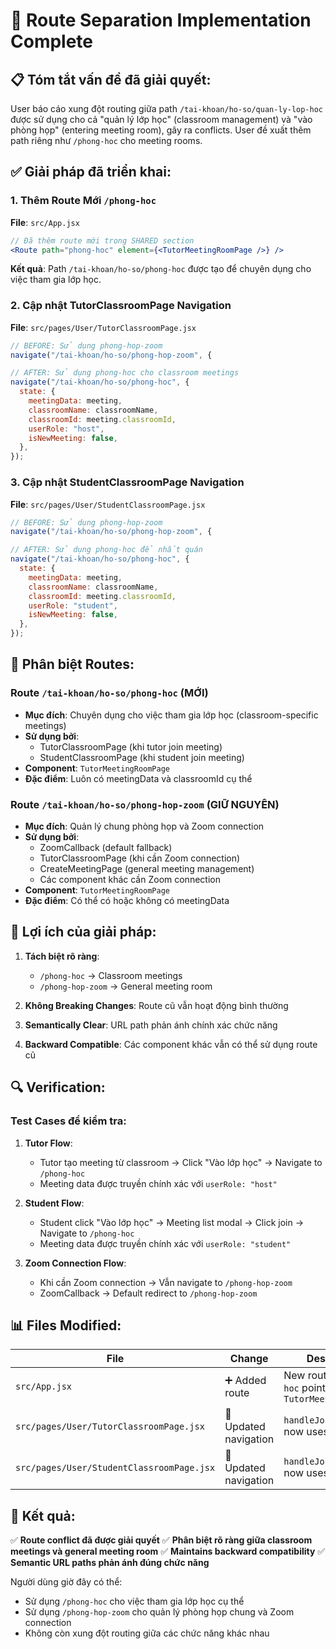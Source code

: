 # 🎯 Route Separation Implementation Complete

## 📋 Tóm tắt vấn đề đã giải quyết:

User báo cáo xung đột routing giữa path `/tai-khoan/ho-so/quan-ly-lop-hoc` được sử dụng cho cả "quản lý lớp học" (classroom management) và "vào phòng họp" (entering meeting room), gây ra conflicts. User đề xuất thêm path riêng như `/phong-hoc` cho meeting rooms.

## ✅ Giải pháp đã triển khai:

### 1. **Thêm Route Mới `/phong-hoc`**

**File**: `src/App.jsx`

```jsx
// Đã thêm route mới trong SHARED section
<Route path="phong-hoc" element={<TutorMeetingRoomPage />} />
```

**Kết quả**: Path `/tai-khoan/ho-so/phong-hoc` được tạo để chuyên dụng cho việc tham gia lớp học.

### 2. **Cập nhật TutorClassroomPage Navigation**

**File**: `src/pages/User/TutorClassroomPage.jsx`

```jsx
// BEFORE: Sử dụng phong-hop-zoom
navigate("/tai-khoan/ho-so/phong-hop-zoom", {

// AFTER: Sử dụng phong-hoc cho classroom meetings
navigate("/tai-khoan/ho-so/phong-hoc", {
  state: {
    meetingData: meeting,
    classroomName: classroomName,
    classroomId: meeting.classroomId,
    userRole: "host",
    isNewMeeting: false,
  },
});
```

### 3. **Cập nhật StudentClassroomPage Navigation**

**File**: `src/pages/User/StudentClassroomPage.jsx`

```jsx
// BEFORE: Sử dụng phong-hop-zoom
navigate("/tai-khoan/ho-so/phong-hop-zoom", {

// AFTER: Sử dụng phong-hoc để nhất quán
navigate("/tai-khoan/ho-so/phong-hoc", {
  state: {
    meetingData: meeting,
    classroomName: classroomName,
    classroomId: meeting.classroomId,
    userRole: "student",
    isNewMeeting: false,
  },
});
```

## 🔄 **Phân biệt Routes**:

### **Route `/tai-khoan/ho-so/phong-hoc`** (MỚI)

- **Mục đích**: Chuyên dụng cho việc tham gia lớp học (classroom-specific meetings)
- **Sử dụng bởi**:
  - TutorClassroomPage (khi tutor join meeting)
  - StudentClassroomPage (khi student join meeting)
- **Component**: `TutorMeetingRoomPage`
- **Đặc điểm**: Luôn có meetingData và classroomId cụ thể

### **Route `/tai-khoan/ho-so/phong-hop-zoom`** (GIỮ NGUYÊN)

- **Mục đích**: Quản lý chung phòng họp và Zoom connection
- **Sử dụng bởi**:
  - ZoomCallback (default fallback)
  - TutorClassroomPage (khi cần Zoom connection)
  - CreateMeetingPage (general meeting management)
  - Các component khác cần Zoom connection
- **Component**: `TutorMeetingRoomPage`
- **Đặc điểm**: Có thể có hoặc không có meetingData

## 🎯 **Lợi ích của giải pháp**:

1. **Tách biệt rõ ràng**:

   - `/phong-hoc` → Classroom meetings
   - `/phong-hop-zoom` → General meeting room

2. **Không Breaking Changes**: Route cũ vẫn hoạt động bình thường

3. **Semantically Clear**: URL path phản ánh chính xác chức năng

4. **Backward Compatible**: Các component khác vẫn có thể sử dụng route cũ

## 🔍 **Verification**:

### Test Cases để kiểm tra:

1. **Tutor Flow**:

   - Tutor tạo meeting từ classroom → Click "Vào lớp học" → Navigate to `/phong-hoc`
   - Meeting data được truyền chính xác với `userRole: "host"`

2. **Student Flow**:

   - Student click "Vào lớp học" → Meeting list modal → Click join → Navigate to `/phong-hoc`
   - Meeting data được truyền chính xác với `userRole: "student"`

3. **Zoom Connection Flow**:
   - Khi cần Zoom connection → Vẫn navigate to `/phong-hop-zoom`
   - ZoomCallback → Default redirect to `/phong-hop-zoom`

## 📊 **Files Modified**:

| File                                      | Change                | Description                                               |
| ----------------------------------------- | --------------------- | --------------------------------------------------------- |
| `src/App.jsx`                             | ➕ Added route        | New route `/phong-hoc` pointing to `TutorMeetingRoomPage` |
| `src/pages/User/TutorClassroomPage.jsx`   | 🔄 Updated navigation | `handleJoinMeeting` now uses `/phong-hoc`                 |
| `src/pages/User/StudentClassroomPage.jsx` | 🔄 Updated navigation | `handleJoinMeeting` now uses `/phong-hoc`                 |

## 🎉 **Kết quả**:

✅ **Route conflict đã được giải quyết**
✅ **Phân biệt rõ ràng giữa classroom meetings và general meeting room**
✅ **Maintains backward compatibility**
✅ **Semantic URL paths phản ánh đúng chức năng**

Người dùng giờ đây có thể:

- Sử dụng `/phong-hoc` cho việc tham gia lớp học cụ thể
- Sử dụng `/phong-hop-zoom` cho quản lý phòng họp chung và Zoom connection
- Không còn xung đột routing giữa các chức năng khác nhau
